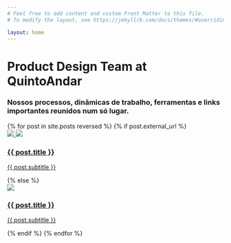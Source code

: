 ```yaml
---
# Feel free to add content and custom Front Matter to this file.
# To modify the layout, see https://jekyllrb.com/docs/themes/#overriding-theme-defaults

layout: home
---
```

<div class="container">  
  <div class="container-header">
    <h1>Product Design Team at QuintoAndar</h1>
    <h3>Nossos processos, dinâmicas de trabalho, ferramentas e links importantes reunidos num só lugar.</h3>
  </div>
  <div class="container-cards">
    {% for post in site.posts reversed %}
      {% if post.external_url %}
        <a href="{{ post.external_url }}" class="{{ post.paddingtype }}" target="_blank">
          <div class="post-card">
            <div class="ico-container">
              <img src="{{site.baseurl}}/assets/img/{{ post.image }}">
              <img src="{{site.baseurl}}/assets/img/external.svg">
            </div>
            <div class="card-content">
              <h3>{{ post.title }}</h3>
              <p>{{ post.subtitle }}</p>
            </div>
          </div>
        </a>
      {% else %}
      <a href="{{site.baseurl}}{{ post.url }}" class="{{ post.paddingtype }}">
      	<div class="post-card">
      		<img src="{{site.baseurl}}/assets/img/{{ post.image }}">
      		<div class="card-content">
        		<h3>{{ post.title }}</h3>
        		<p>{{ post.subtitle }}</p>
        	</div>
        </div>
      </a>
      {% endif %}
    {% endfor %}
  </div>
</div>
